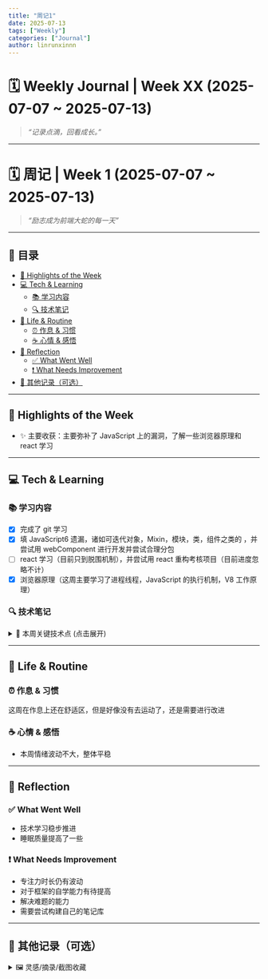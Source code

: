 ```yaml
---
title: "周记1"
date: 2025-07-13
tags: ["Weekly"]
categories: ["Journal"]
author: linrunxinnn
---
```


# 🗓️ Weekly Journal | Week XX (2025-07-07 ~ 2025-07-13)

> _“记录点滴，回看成长。”_

---

# 🗓️ 周记 | Week 1 (2025-07-07 ~ 2025-07-13)

> _“励志成为前端大蛇的每一天”_

---

## 🧭 目录

- [📌 Highlights of the Week](#-highlights-of-the-week)
- [💻 Tech & Learning](#-tech--learning)
  - [📚 学习内容](#-学习内容)
  - [🔍 技术笔记](#-技术笔记)
- [🧬 Life & Routine](#-life--routine)
  - [⏰ 作息 & 习惯](#-作息--习惯)
  - [☕ 心情 & 感悟](#-心情--感悟)
- [🧭 Reflection](#-reflection)
  - [✅ What Went Well](#-what-went-well)
  - [❗ What Needs Improvement](#-what-needs-improvement)
- [📂 其他记录（可选）](#-其他记录可选)

---

## 📌 Highlights of the Week

- ✨ 主要收获：主要弥补了 JavaScript 上的漏洞，了解一些浏览器原理和 react 学习

---

## 💻 Tech & Learning

### 📚 学习内容

- [x] 完成了 git 学习
- [x] 填 JavaScript6 遗漏，诸如可迭代对象，Mixin，模块，类，组件之类的 ，并尝试用 webComponent 进行开发并尝试合理分包
- [ ] react 学习（目前只到脱围机制），并尝试用 react 重构考核项目（目前进度忽略不计）
- [x] 浏览器原理（这周主要学习了进程线程，JavaScript 的执行机制，V8 工作原理）

### 🔍 技术笔记

<details>
  <summary>🧾 本周关键技术点 (点击展开)</summary>

- ✅ JavaScript 技术栈完善，Mixin，模块，类，WebComponent，`handler，Proxy`，`generator和高级interation`
- ✅ 探索了 Web Component 的封装技巧
- ✅ react 学习
- ✅ 浏览器原理（这周主要学习了进程线程，JavaScript 的执行机制，V8 工作原理）

</details>

---

## 🧬 Life & Routine

### ⏰ 作息 & 习惯

这周在作息上还在舒适区，但是好像没有去运动了，还是需要进行改进

### ☕ 心情 & 感悟

- 本周情绪波动不大，整体平稳

---

## 🧭 Reflection

### ✅ What Went Well

- 技术学习稳步推进
- 睡眠质量提高了一些

### ❗ What Needs Improvement

- 专注力时长仍有波动
- 对于框架的自学能力有待提高
- 解决难题的能力
- 需要尝试构建自己的笔记库

---

## 📂 其他记录（可选）

<details>
  <summary>🖼️ 灵感/摘录/截图收藏</summary>

- 灵感笔记：计划尝试把技术写作同步发布到博客平台
- 精彩语录：“写代码和写作一样，都是将思维结构化的过程。”
- 📷 保留了 React Devtools 的某些截图用于归档笔记

</details>
